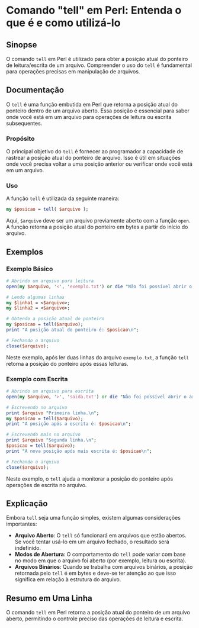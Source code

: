 <!--
Meta Description: # Comando "tell" em Perl: Entenda o que é e como utilizá-lo ## Sinopse O comando `tell` em Perl é utilizado para obter a posição atual do ponteiro de ...
Meta Keywords: arquivo, tell, posição, ponteiro, escrita
-->

# Comando "tell" em Perl: Entenda o que é e como utilizá-lo

## Sinopse
O comando `tell` em Perl é utilizado para obter a posição atual do ponteiro de leitura/escrita de um arquivo. Compreender o uso do `tell` é fundamental para operações precisas em manipulação de arquivos.

## Documentação
O `tell` é uma função embutida em Perl que retorna a posição atual do ponteiro dentro de um arquivo aberto. Essa posição é essencial para saber onde você está em um arquivo para operações de leitura ou escrita subsequentes.

### Propósito
O principal objetivo do `tell` é fornecer ao programador a capacidade de rastrear a posição atual do ponteiro de arquivo. Isso é útil em situações onde você precisa voltar a uma posição anterior ou verificar onde você está em um arquivo.

### Uso
A função `tell` é utilizada da seguinte maneira:

```perl
my $posicao = tell( $arquivo );
```

Aqui, `$arquivo` deve ser um arquivo previamente aberto com a função `open`. A função retorna a posição atual do ponteiro em bytes a partir do início do arquivo.

## Exemplos
### Exemplo Básico
```perl
# Abrindo um arquivo para leitura
open(my $arquivo, '<', 'exemplo.txt') or die "Não foi possível abrir o arquivo: $!";

# Lendo algumas linhas
my $linha1 = <$arquivo>;
my $linha2 = <$arquivo>;

# Obtendo a posição atual do ponteiro
my $posicao = tell($arquivo);
print "A posição atual do ponteiro é: $posicao\n";

# Fechando o arquivo
close($arquivo);
```

Neste exemplo, após ler duas linhas do arquivo `exemplo.txt`, a função `tell` retorna a posição do ponteiro após essas leituras.

### Exemplo com Escrita
```perl
# Abrindo um arquivo para escrita
open(my $arquivo, '>', 'saida.txt') or die "Não foi possível abrir o arquivo: $!";

# Escrevendo no arquivo
print $arquivo "Primeira linha.\n";
my $posicao = tell($arquivo);
print "A posição após a escrita é: $posicao\n";

# Escrevendo mais no arquivo
print $arquivo "Segunda linha.\n";
$posicao = tell($arquivo);
print "A nova posição após mais escrita é: $posicao\n";

# Fechando o arquivo
close($arquivo);
```
Neste exemplo, o `tell` ajuda a monitorar a posição do ponteiro após operações de escrita no arquivo.

## Explicação
Embora `tell` seja uma função simples, existem algumas considerações importantes:

- **Arquivo Aberto**: O `tell` só funcionará em arquivos que estão abertos. Se você tentar usá-lo em um arquivo fechado, o resultado será indefinido.
- **Modos de Abertura**: O comportamento do `tell` pode variar com base no modo em que o arquivo foi aberto (por exemplo, leitura ou escrita).
- **Arquivos Binários**: Quando se trabalha com arquivos binários, a posição retornada pelo `tell` é em bytes e deve-se ter atenção ao que isso significa em relação à estrutura do arquivo.

## Resumo em Uma Linha
O comando `tell` em Perl retorna a posição atual do ponteiro de um arquivo aberto, permitindo o controle preciso das operações de leitura e escrita.
